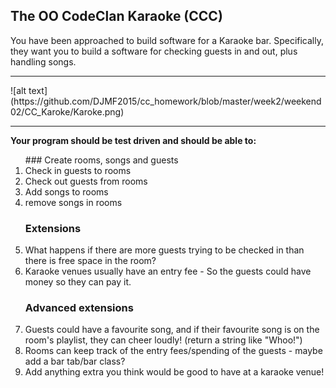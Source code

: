## The OO CodeClan Karaoke (CCC)
You have been approached to build software for a Karaoke bar. Specifically, they want you to build a software for checking guests in and out, plus handling songs.
<hr>
![alt text](https://github.com/DJMF2015/cc_homework/blob/master/week2/weekend02/CC_Karoke/Karoke.png)

<hr>
<b>Your program should be test driven and should be able to:</b>

<ol>
### Create rooms, songs and guests
<li>Check in guests to rooms</li>
<li>Check out guests from rooms</li>
<li>Add songs to rooms</li>
<li>remove songs in rooms</li>

### Extensions
<li>What happens if there are more guests trying to be checked in than there is free space in the room?  </li>
<li>Karaoke venues usually have an entry fee - So the guests could have money so they can pay it.</li>

### Advanced extensions
<li>Guests could have a favourite song, and if their favourite song is on the room's playlist, they can cheer loudly! (return a string like "Whoo!")</li>
<li>Rooms can keep track of the entry fees/spending of the guests - maybe add a bar tab/bar class?</li>
<li>Add anything extra you think would be good to have at a karaoke venue!</li>
</ol>

